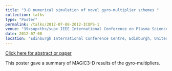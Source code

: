 ```yaml
---
title: "3-D numerical simulation of novel gyro-multiplier schemes "
collection: talks
type: "Poster"
permalink: /talks/2012-07-08-2012-ICOPS-1
venue: "39<sup>th</sup> IEEE International Conference on Plasma Science (ICOPS)"
date: 2012-07-08
location: "Edinburgh International Conference Centre, Edinburgh, United Kingdom"
---
```


[Click here for abstract or paper](https://ieeexplore.ieee.org/document/6383341)

This poster gave a summary of MAGIC3-D results of the gyro-multipliers.
